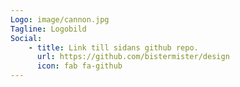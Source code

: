 ```yaml
---
Logo: image/cannon.jpg
Tagline: Logobild
Social:
    - title: Link till sidans github repo.
      url: https://github.com/bistermister/design
      icon: fab fa-github
---
```

